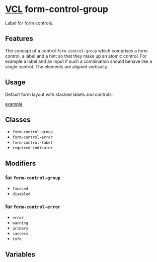 # [VCL](https://github.com/vcl/doc) form-control-group

Label for form controls.

## Features

The concept of a control `form-control-group` which comprises a form control,
a label and a hint so that they make up an atomic control.
For example a label and an input if such a combination should behave
like a single control. The elements are aligned vertically.

## Usage

Default form layout with stacked labels and controls.

[example](/demo/example-input.html)

## Classes

- `form-control-group`
- `form-control-error`
- `form-control-label`
- `required-indicator`

## Modifiers

### for `form-control-group`

- `focused`
- `disabled`

### for `form-control-error`

- `error`
- `warning`
- `primary`
- `success`
- `info`

## Variables
